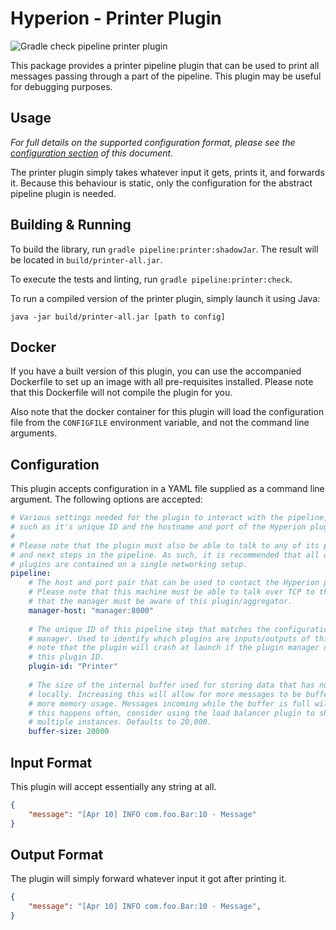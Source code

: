 # Hyperion - Printer Plugin

![Gradle check pipeline printer plugin](https://github.com/SERG-Delft/monitoring-aware-ides/workflows/Gradle%20check%20pipeline%20printer%20plugin/badge.svg)

This package provides a printer pipeline plugin that can be used to print all messages passing through a part of the pipeline. This plugin may be useful for debugging purposes.

## Usage

_For full details on the supported configuration format, please see the [configuration section](#Configuration) of this document_.

The printer plugin simply takes whatever input it gets, prints it, and forwards it. Because this behaviour is static, only the configuration for the abstract pipeline plugin is needed.

## Building & Running

To build the library, run `gradle pipeline:printer:shadowJar`. The result will be located in `build/printer-all.jar`.

To execute the tests and linting, run `gradle pipeline:printer:check`.

To run a compiled version of the printer plugin, simply launch it using Java:

```shell script
java -jar build/printer-all.jar [path to config]
```

## Docker

If you have a built version of this plugin, you can use the accompanied Dockerfile to set up an image with all pre-requisites installed. Please note that this Dockerfile will not compile the plugin for you.

Also note that the docker container for this plugin will load the configuration file from the `CONFIGFILE` environment variable, and not the command line arguments.

## Configuration

This plugin accepts configuration in a YAML file supplied as a command line argument. The following options are accepted:

```yaml
# Various settings needed for the plugin to interact with the pipeline,
# such as it's unique ID and the hostname and port of the Hyperion plugin manager.
# 
# Please note that the plugin must also be able to talk to any of its previous
# and next steps in the pipeline. As such, it is recommended that all of the 
# plugins are contained on a single networking setup.
pipeline:
    # The host and port pair that can be used to contact the Hyperion plugin manager.
    # Please note that this machine must be able to talk over TCP to the manager and
    # that the manager must be aware of this plugin/aggregator.
    manager-host: "manager:8000"
  
    # The unique ID of this pipeline step that matches the configuration of the plugin
    # manager. Used to identify which plugins are inputs/outputs of this step. Please
    # note that the plugin will crash at launch if the plugin manager does not recognize
    # this plugin ID.
    plugin-id: "Printer"
  
    # The size of the internal buffer used for storing data that has not yet been processed
    # locally. Increasing this will allow for more messages to be buffered, at the cost of
    # more memory usage. Messages incoming while the buffer is full will be thrown away. If
    # this happens often, consider using the load balancer plugin to shard this plugin across
    # multiple instances. Defaults to 20,000.
    buffer-size: 20000
```

## Input Format

This plugin will accept essentially any string at all.

```json
{
    "message": "[Apr 10] INFO com.foo.Bar:10 - Message"
}
```

## Output Format

The plugin will simply forward whatever input it got after printing it.

```json
{
    "message": "[Apr 10] INFO com.foo.Bar:10 - Message",
}
```
